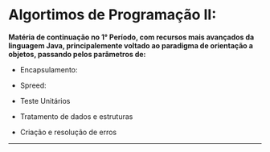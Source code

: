 # Algortimos de Programação II:

**Matéria de continuação no 1° Período, com recursos mais avançados da linguagem Java, principalemente voltado ao paradigma de orientação a objetos, passando pelos parâmetros de:**

- Encapsulamento: 

- Spreed:

- Teste Unitários

- Tratamento de dados e estruturas

- Criação e resolução de erros

---
